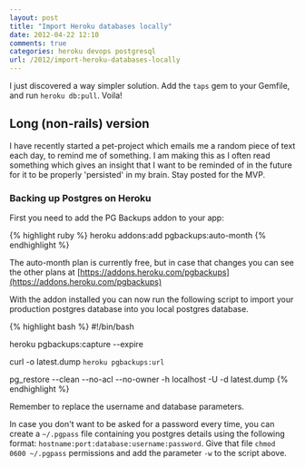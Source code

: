 ```yaml
---
layout: post
title: "Import Heroku databases locally"
date: 2012-04-22 12:10
comments: true
categories: heroku devops postgresql
url: /2012/import-heroku-databases-locally
---
```


I just discovered a way simpler solution. Add the `taps` gem to your Gemfile,
and run `heroku db:pull`. Voila!

<!-- more -->

## Long (non-rails) version

I have recently started a pet-project which emails me a random piece of text
each day, to remind me of something. I am making this as I often read something
which gives an insight that I want to be reminded of in the future for it to be
properly 'persisted' in my brain. Stay posted for the MVP.

### Backing up Postgres on Heroku

First you need to add the PG Backups addon to your app:

{% highlight ruby %}
heroku addons:add pgbackups:auto-month
{% endhighlight %}

The auto-month plan is currently free, but in case that changes you can see the
other plans at [https://addons.heroku.com/pgbackups](https://addons.heroku.com/pgbackups)

With the addon installed you can now run the following script to import your
production postgres database into you local postgres database.

{% highlight bash %}
#!/bin/bash

heroku pgbackups:capture --expire

curl -o latest.dump `heroku pgbackups:url`

pg_restore --clean --no-acl --no-owner -h localhost -U <username> -d <database> latest.dump
{% endhighlight %}

Remember to replace the username and database parameters.

In case you don't want to be asked for a password every time, you can create a
`~/.pgpass` file containing you postgres details using the following format:
`hostname:port:database:username:password`. Give that file `chmod 0600 ~/.pgpass` permissions and add the parameter `-w` to the script above.
